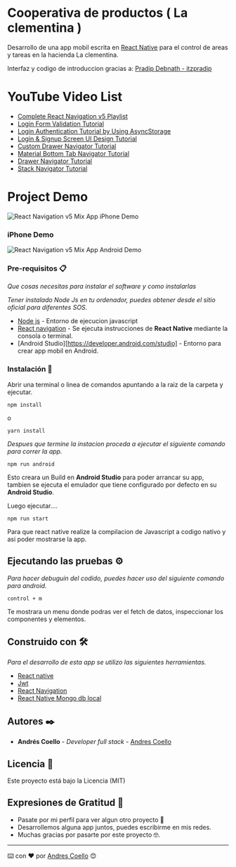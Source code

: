 # Cooperativa de productos ( La clementina )

Desarrollo de una app mobil escrita en [React Native](https://reactnative.dev/) para el control de areas y tareas en la hacienda La clementina.

Interfaz y codigo de introduccion gracias a: [Pradip Debnath - itzpradip](https://github.com/itzpradip/react-navigation-v5-mix)

# YouTube Video List

- [Complete React Navigation v5 Playlist](https://www.youtube.com/playlist?list=PLQWFhX-gwJbmmqcP-9zMXBaxQbGKfIJY2)
- [Login Form Validation Tutorial](https://youtu.be/uxawinQ2tTk)
- [Login Authentication Tutorial by Using AsyncStorage](https://youtu.be/gvF6sFIPfsQ)
- [Login & Signup Screen UI Design Tutorial](https://youtu.be/Rs72pRwXIzA)
- [Custom Drawer Navigator Tutorial](https://youtu.be/ayxRtBHw754)
- [Material Bottom Tab Navigator Tutorial](https://youtu.be/RSzITFbOtpQ)
- [Drawer Navigator Tutorial](https://youtu.be/2Tj9y8lfiyo)
- [Stack Navigator Tutorial](https://youtu.be/a9jSyZXYGn8)

# Project Demo

![React Navigation v5 Mix App iPhone Demo](https://raw.githubusercontent.com/itzpradip/react-navigation-v5-mix/master/app-interaction-demo-iphone.gif)

### iPhone Demo

![React Navigation v5 Mix App Android Demo](https://raw.githubusercontent.com/itzpradip/react-navigation-v5-mix/master/app-interaction-demo-android.gif)

### Pre-requisitos 📋

_Que cosas necesitas para instalar el software y como instalarlas_

_Tener instalado Node Js en tu ordenador, puedes obtener desde el sitio oficial para diferentes SOS._

- [Node js](https://nodejs.org/es/) - Entorno de ejecucion javascript
- [React navigation](https://reactnative.dev/) - Se ejecuta instrucciones de **React Native** mediante la consola o terminal.
- [Android Studio][https://developer.android.com/studio] - Entorno para crear app mobil en Android.

### Instalación 🔧

Abrir una terminal o linea de comandos apuntando a la raiz de la carpeta y ejecutar.

```
npm install
```

o

```
yarn install
```

_Despues que termine la instacion proceda a ejecutar el siguiente comando para correr la app._

```
npm run android
```

Esto creara un Build en **Android Studio** para poder arrancar su app, tambien se ejecuta el emulador que tiene configurado por defecto en su **Android Studio**.

Luego ejecutar....

```
npm run start
```

Para que react native realize la compilacion de Javascript a codigo nativo y asi poder mostrarse la app.

## Ejecutando las pruebas ⚙️

_Para hacer debuguin del codido, puedes hacer uso del siguiente comando para android._

```
control + m
```

Te mostrara un menu donde podras ver el fetch de datos, inspeccionar los componentes y elementos.

## Construido con 🛠️

_Para el desarrollo de esta app se utilizo las siguientes herramientas._

- [React native](https://reactnative.dev/)
- [Jwt](https://jwt.io/)
- [React Navigation](https://reactnavigation.org/)
- [React Native Mongo db local](https://www.npmjs.com/package/react-native-local-mongodb#inserting-documents)

## Autores ✒️

- **Andrés Coello** - _Developer full stack_ - [Andres Coello](https://www.instagram.com/coellogoyes/)

## Licencia 📄

Este proyecto está bajo la Licencia (MIT)

## Expresiones de Gratitud 🎁

- Pasate por mi perfil para ver algun otro proyecto 📢
- Desarrollemos alguna app juntos, puedes escribirme en mis redes.
- Muchas gracias por pasarte por este proyecto 🤓.

---

⌨️ con ❤️ por [Andres Coello](https://www.instagram.com/coellogoyes/) 😊
